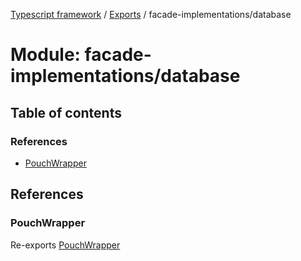 [Typescript framework](../index.md) / [Exports](../modules.md) / facade-implementations/database

# Module: facade-implementations/database

## Table of contents

### References

- [PouchWrapper](facade_implementations_database.md#pouchwrapper)

## References

### PouchWrapper

Re-exports [PouchWrapper](../classes/facade_implementations_database_pouchdb_wrapper_PouchWrapper.PouchWrapper.md)
